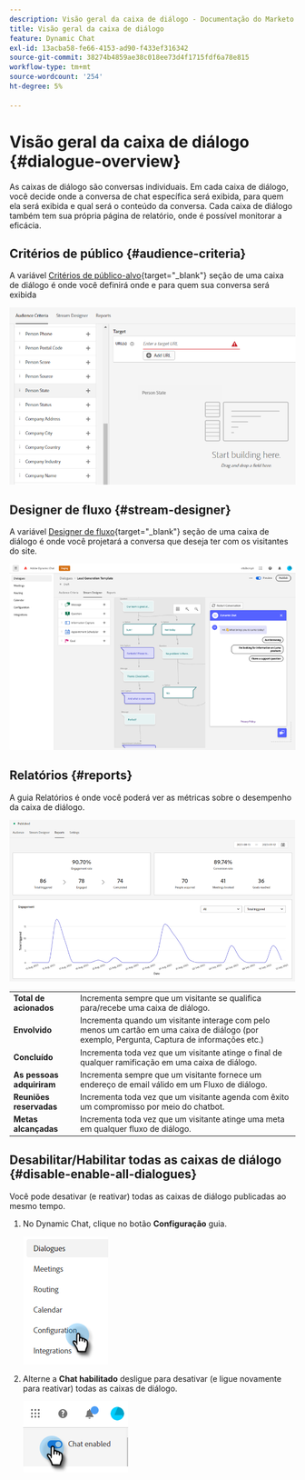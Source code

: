 ```yaml
---
description: Visão geral da caixa de diálogo - Documentação do Marketo - Documentação do produto
title: Visão geral da caixa de diálogo
feature: Dynamic Chat
exl-id: 13acba58-fe66-4153-ad90-f433ef316342
source-git-commit: 38274b4859ae38c018ee73d4f1715fdf6a78e815
workflow-type: tm+mt
source-wordcount: '254'
ht-degree: 5%

---
```


# Visão geral da caixa de diálogo {#dialogue-overview}

As caixas de diálogo são conversas individuais. Em cada caixa de diálogo, você decide onde a conversa de chat específica será exibida, para quem ela será exibida e qual será o conteúdo da conversa. Cada caixa de diálogo também tem sua própria página de relatório, onde é possível monitorar a eficácia.

## Critérios de público {#audience-criteria}

A variável [Critérios de público-alvo](/help/marketo/product-docs/demand-generation/dynamic-chat/automated-chat/audience-criteria.md){target="_blank"} seção de uma caixa de diálogo é onde você definirá onde e para quem sua conversa será exibida

![](assets/dialogue-overview-1.png)

## Designer de fluxo {#stream-designer}

A variável [Designer de fluxo](/help/marketo/product-docs/demand-generation/dynamic-chat/automated-chat/stream-designer.md){target="_blank"} seção de uma caixa de diálogo é onde você projetará a conversa que deseja ter com os visitantes do site.

![](assets/dialogue-overview-2.png)

## Relatórios {#reports}

A guia Relatórios é onde você poderá ver as métricas sobre o desempenho da caixa de diálogo.

![](assets/dialogue-overview-3.png)

<table>
 <tr>
  <td><strong>Total de acionados</strong></td>
  <td>Incrementa sempre que um visitante se qualifica para/recebe uma caixa de diálogo.
</td>
 </tr>
 <tr>
  <td><strong>Envolvido</strong></td>
  <td>Incrementa quando um visitante interage com pelo menos um cartão em uma caixa de diálogo (por exemplo, Pergunta, Captura de informações etc.)</td>
 </tr>
 <tr>
  <td><strong>Concluído</strong></td>
  <td>Incrementa toda vez que um visitante atinge o final de qualquer ramificação em uma caixa de diálogo.</td>
 </tr>
 <tr>
  <td><strong>As pessoas adquiriram</strong></td>
  <td>Incrementa sempre que um visitante fornece um endereço de email válido em um Fluxo de diálogo.</td>
 </tr>
 <tr>
  <td><strong>Reuniões reservadas</strong></td>
  <td>Incrementa toda vez que um visitante agenda com êxito um compromisso por meio do chatbot.</td>
 </tr>
 <tr>
  <td><strong>Metas alcançadas</strong></td>
  <td>Incrementa toda vez que um visitante atinge uma meta em qualquer fluxo de diálogo.</td>
 </tr>
</table>

## Desabilitar/Habilitar todas as caixas de diálogo {#disable-enable-all-dialogues}

Você pode desativar (e reativar) todas as caixas de diálogo publicadas ao mesmo tempo.

1. No Dynamic Chat, clique no botão **Configuração** guia.

   ![](assets/dialogue-overview-4.png)

1. Alterne a **Chat habilitado** desligue para desativar (e ligue novamente para reativar) todas as caixas de diálogo.

   ![](assets/dialogue-overview-5.png)
